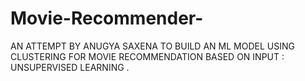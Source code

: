# Movie-Recommender-
AN ATTEMPT BY ANUGYA SAXENA TO BUILD AN ML MODEL USING CLUSTERING FOR MOVIE RECOMMENDATION BASED ON INPUT : UNSUPERVISED LEARNING .
